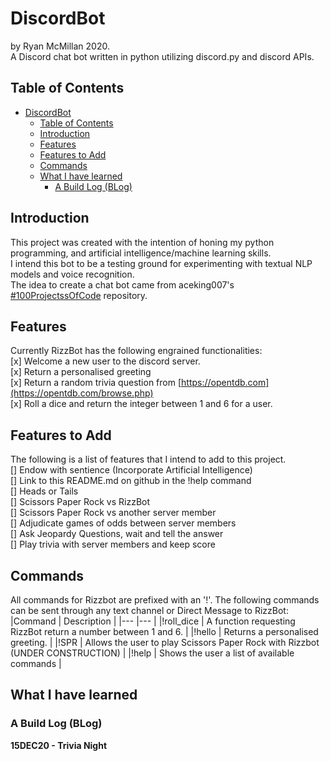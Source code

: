 # DiscordBot
by Ryan McMillan 2020.  
A Discord chat bot written in python utilizing discord.py and discord APIs.  
  
## Table of Contents
- [DiscordBot](#discordbot)
  - [Table of Contents](#table-of-contents)
  - [Introduction](#introduction)
  - [Features](#features)
  - [Features to Add](#features-to-add)
  - [Commands](#commands)
  - [What I have learned](#what-i-have-learned)
    - [A Build Log (BLog)](#a-build-log-blog)
  
## Introduction
This project was created with the intention of honing my python programming, and artificial intelligence/machine learning skills.  
I intend this bot to be a testing ground for experimenting with textual NLP models and voice recognition.  
The idea to create a chat bot came from aceking007's [#100ProjectssOfCode](https://github.com/aceking007/100ProjectsOfCode) repository.  
  
## Features
Currently RizzBot has the following engrained functionalities:  
[x] Welcome a new user to the discord server.  
[x] Return a personalised greeting  
[x] Return a random trivia question from [https://opentdb.com](https://opentdb.com/browse.php)  
[x] Roll a dice and return the integer between 1 and 6 for a user.
  
## Features to Add
The following is a list of features that I intend to add to this project.  
[] Endow with sentience (Incorporate Artificial Intelligence)  
[] Link to this README.md on github in the !help command  
[] Heads or Tails  
[] Scissors Paper Rock vs RizzBot  
[] Scissors Paper Rock vs another server member  
[] Adjudicate games of odds between server members  
[] Ask Jeopardy Questions, wait and tell the answer  
[] Play trivia with server members and keep score    

  
## Commands
All commands for Rizzbot are prefixed with an '!'. The following commands can be sent through any text channel or Direct Message to RizzBot:  
|Command      |                                                     Description                       |
|---          |---                                                                                    |
|!roll_dice   | A function requesting RizzBot return a number between 1 and 6.                        |
|!hello       | Returns a personalised greeting.                                                      |
|!SPR         | Allows the user to play Scissors Paper Rock with Rizzbot  (UNDER CONSTRUCTION)        |
|!help        | Shows the user a list of available commands                                           |

## What I have learned
### A Build Log (BLog)
**15DEC20 - Trivia Night**  


